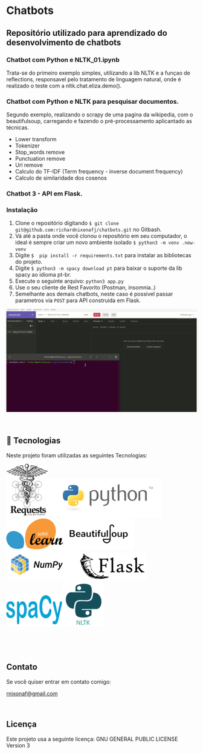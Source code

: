 # Chatbots

## Repositório utilizado para aprendizado do desenvolvimento de chatbots

### Chatbot com Python e NLTK_01.ipynb

Trata-se do primeiro exemplo simples, utilizando a lib NLTK e a funçao de reflections, responsavel pelo tratamento de linguagem natural, onde é realizado o teste com a nltk.chat.eliza.demo().


### Chatbot com Python e NLTK para pesquisar documentos.

Segundo exemplo, realizando o scrapy de uma pagina da wikipedia, com o beautifulsoup, carregando e fazendo o pré-processamento aplicantado as técnicas.

- Lower transform
- Tokenizer
- Stop_words remove
- Punctuation remove
- Url remove
- Calculo do TF-IDF (Term frequency - inverse document frequency)
- Calculo de similaridade dos cosenos

### Chatbot  3 - API em Flask.

### Instalação

1. Clone o repositório digitando `$ git clone git@github.com:richardnixonafj/chatbots.git` no Gitbash.
2. Vá até a pasta onde você clonou o repositório em seu computador, o ideal é sempre criar um novo ambiente isolado `$ python3 -m venv .new-venv`
3. Digite `$  pip install -r requirements.txt` para instalar as bibliotecas do projeto.
4. Digite `$ python3 -m spacy download pt` para baixar o suporte da lib spacy ao idioma pt-br.
5. Execute o seguinte arquivo: `python3 app.py`
6. Use o seu cliente de Rest Favorito (Postman, insomnia..) 
7. Semelhante aos demais chatbots, neste caso é possivel passar parametros via `POST` para API construida em Flask.


![Requests](img/test.gif)



&nbsp;

## :rocket: Tecnologias

Neste projeto foram utilizadas as seguintes Tecnologias:

![Requests](img/220px-Requests_Python_Logo.png)![Python](img/python.png)![Scikit-learn](img/1200px-Scikit_learn_logo_small.svg.png)![Beautiful Soup](img/bs.png)![Numpy](img/numpy.png)![Flask](img/flask.png)![SpaCy](img/spacy.png)![NLTK](img/python_nltk.png)


&nbsp;

&nbsp;
## Contato
Se você quiser entrar em contato comigo:

rnixonaf@gmail.com

&nbsp;

## Licença
Este projeto usa a seguinte licença: GNU GENERAL PUBLIC LICENSE Version 3
